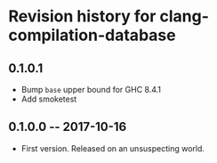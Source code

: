 # Revision history for clang-compilation-database

## 0.1.0.1

* Bump `base` upper bound for GHC 8.4.1
* Add smoketest

## 0.1.0.0  -- 2017-10-16

* First version. Released on an unsuspecting world.
